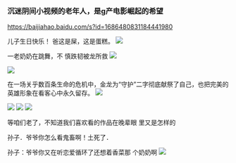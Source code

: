 ### 沉迷阴间小视频的老年人，是g产电影崛起的希望
https://baijiahao.baidu.com/s?id=1686480831184441980

儿子生日快乐！
爸这是屎，这是蛋糕。
<img src="https://pics0.baidu.com/feed/a71ea8d3fd1f4134fe9bd9b9ba2256cdd0c85e0a.jpeg?token=2216d69ae4aa2e39cd7a0d23e7f6d6e8">

一老奶奶在跳舞，不
慎跌韧被龙所救
<img src="https://tukuimg.bdstatic.com/scrop/31302064a3545945d0e7798d7954c838.gif">

<img src="https://tukuimg.bdstatic.com/scrop/7655fa34d631c858f5e8cf08d1efb4d5.gif">

在一场关乎数百条生命的危机中，金龙为“守护”二字彻底献祭了自己，也把完美的英雄形象在看客心中永久留存。
<img src="https://tukuimg.bdstatic.com/scrop/823665608a2f9b74a47b0d3e80d30def.gif">

<img src="https://tukuimg.bdstatic.com/scrop/69006903a87f7dc7acb9dba139e67212.gif">

<img src="https://pic.rmb.bdstatic.com/bjh/down/0fac34e4bf46648881510c599eb1f63d.gif">

<img src="https://tukuimg.bdstatic.com/scrop/d798ce981aae161e290b8016a0c9d541.gif">

等咱们老了，不知道我们喜欢看的作品在晚辈眼
里又是怎样的

孙子．爷爷你怎么看鬼畜啊！土死了．

孙子：爷爷你又在听恋爱循环了还想着香菜那
个奶奶啊
<img src="https://pics2.baidu.com/feed/a50f4bfbfbedab6447252aa46c0b6cc478311ec7.jpeg?token=509c7f128abe307a7ea28a7b972d55a4">
